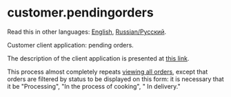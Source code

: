 # customer.pendingorders

Read this in other languages: [English](customer.orders.md), [Russian/Русский](customer.orders.ru.md). 

Customer client application: pending orders.

The description of the client application is presented at [this link](../customerclient.md).

This process almost completely repeats [viewing all orders](customer.orders.md), except that orders are filtered by status to be displayed on this form: it is necessary that it be "Processing", "In the process of cooking", " In delivery."